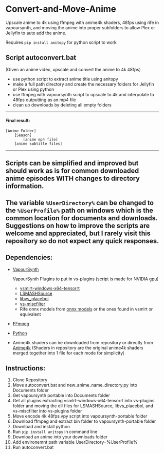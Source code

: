 # Convert-and-Move-Anime
Upscale anime to 4k using ffmpeg with anime4k shaders, 48fps using rife in vapoursynth, and moving the anime into proper subfolders to allow Plex or Jellyfin to auto add the anime.

Requires `pip install anitopy` for python script to work

## Script autoconvert.bat
(Given an anime video, upscale and convert the anime to 4k 48fps)
- use python script to extract anime title using anitopy
- make a full path directory and create the necessary folders for Jellyfin or Plex using python
- use ffmpeg with vapoursynth script to upscale to 4k and interpolate to 48fps outputting as an mp4 file
- clean up downloads by deleting all empty folders
-----------------------------------------------

#### Final result:
    [Anime Folder]
	    [Season]
	        [anime mp4 file]
		[anime subtitle files]
-----------------------------------------------

## Scripts can be simplified and improved but should work as is for common downloaded anime episodes **WITH** changes to directory information.
The variable `%UserDirectory%` can be changed to the `%UserProfile%` path on windows which is the common location for documents and downloads.
Suggestions on how to improve the scripts are welcome and appreciated, but I rarely visit this repository so do not expect any quick responses.
-----------------------------------------------

## Dependencies:
  - [VapourSynth](https://www.vapoursynth.com/doc/installation.html)
    
    VapourSynth Plugins to put in vs-plugins (script is made for NVIDIA gpu)
      - [vsmlrt-windows-x64-tensorrt](https://github.com/AmusementClub/vs-mlrt/releases)
      - [LSMASHSource](https://github.com/HomeOfAviSynthPlusEvolution/L-SMASH-Works/releases/)
      - [libvs_placebol](https://github.com/Lypheo/vs-placebo/releases)
      - [vs-miscfilter](https://github.com/vapoursynth/vs-miscfilters-obsolete/releases)
      - Rife onnx models from [onnx models](https://github.com/styler00dollar/VSGAN-tensorrt-docker/releases/tag/models) or the ones found in vsmlrt or equivalent
  - [FFmpeg](https://ffmpeg.org/download.html)
  - [Python](https://www.python.org/downloads/)
  - Anime4k shaders can be downloaded from repository or directly from [Anime4k](https://github.com/bloc97/Anime4K) (Shaders in repository are the original anime4k shaders merged together into 1 file for each mode for simplicity)

## Instructions:
1. Clone Repository
2. Move autoconvert.bat and new_anime_name_directory.py into Documents folder
3. Get vapoursynth portable into Documents folder
4. Get all plugins extracting vsmlrt-windows-x64-tensorrt into vs-plugins folder and moving the dll files for LSMASHSource, libvs_placebol, and vs-miscfilter into vs-plugins folder
5. Move encode 4k 48fps.vpy script into vapoursynth-portable folder
6. Download ffmpeg and extract bin folder to vapoursynth-portable folder
7. Download and install python
8. Run `pip install anitopy` in command line
10. Download an anime into your downloads folder
11. Add environemnt path variable UserDirectory=%UserProfile%
12. Run autoconvert.bat
